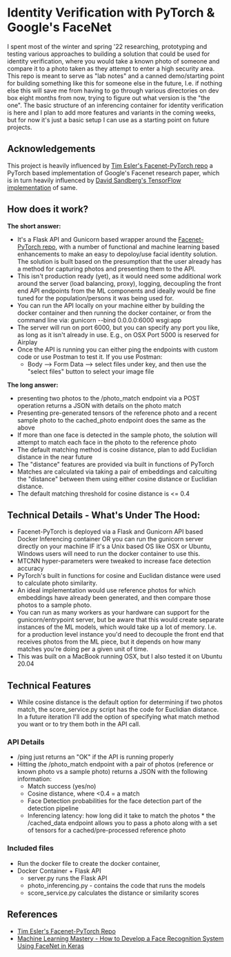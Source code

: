 # Identity Verification with PyTorch & Google's FaceNet 
I spent most of the winter and spring '22 researching, prototyping and testing various approaches to building a solution that could be used for identity verification, where you would take a known photo of someone and compare it to a photo taken as they attempt to enter a high security area. This repo is meant to serve as "lab notes" and a canned demo/starting point for building something like this for someone else in the future, I.e. if nothing else this will save me from having to go through various directories on dev box eight months from now, trying to figure out what version is the "the one". The basic structure of an inferencing container for identity verification is here and I plan to add more features and variants in the coming weeks, but for now it's just a basic setup I can use as a starting point on future projects.  



## Acknowledgements 

This project is heavily influenced by [Tim Esler's Facenet-PyTorch repo](https://github.com/timesler/facenet-pytorch) a PyTorch based implementation of Google's Facenet research paper, which is in turn heavily influenced by [David Sandberg's TensorFlow implementation](https://github.com/davidsandberg/facenet) of same. 


## How does it work? 
**The short answer:** 
* It's a Flask API and Gunicorn based wrapper around the [Facenet-PyTorch repo](https://github.com/timesler/facenet-pytorch), with a number of functional and machine learning based enhancements to make an easy to depoloy/use facial identity solution. The solution is built based on the presumption that the user already has a method for capturing photos and presenting them to the API. 
* This isn't production ready (yet), as it would need some additional work around the server (load balancing, proxy), logging, decoupling the front end API endpoints from the ML components and ideally would be fine tuned for the population/persons it was being used for. 
* You can run the API locally on your  machine either by building the docker container and then running the docker container, or from the command line via: gunicorn  --bind 0.0.0.0:6000  wsgi:app
* The server will run on port 6000, but you can specify any port you like, as long as it isn't already in use. E.g., on OSX Port 5000 is reserved for Airplay  
* Once the API is running you can either ping the endpoints with custom code or use Postman to test it. If you use Postman:
    * Body --> Form Data --> select files under key, and then use the "select files" button to select your image file 

**The long answer:**
* presenting two photos to the /photo_match endpoint via a POST operation returns a JSON with details on the photo match 
* Presenting pre-generated tensors of the reference photo and a recent sample photo to the cached_photo endpoint does the same as the above 
* If more than one face is detected in the sample photo, the solution will attempt to match each face in the photo to the reference photo 
* The default matching method is cosine distance, plan to add Euclidian distance in the near future 
* The "distance" features are provided via built in functions of PyTorch 
* Matches are calculated via taking a pair of embeddings and calculting the "distance" between them using either cosine distance or Euclidian distance. 
* The default matching threshold for cosine distance is <= 0.4


## Technical Details - What's Under The Hood: 
* Facenet-PyTorch is deployed via a Flask and Gunicorn API based Docker Inferencing container OR you can run the gunicorn server directly on your machine IF it's a Unix based OS like OSX or Ubuntu, Windows users will need to run the docker container to use this. 
* MTCNN hyper-parameters were tweaked to increase face detection accuracy 
* PyTorch's built in functions for cosine and Euclidan distance were used to calculate photo similarity. 
* An ideal implementation would use reference photos for which embeddings have already been generated, and then compare those photos to a sample photo. 
* You can run as many workers as your hardware can support for the gunicorn/entrypoint server, but be aware that this would create separate instances of the ML models, which would take up a lot of memory. I.e. for a production level instance you'd need to decouple the front end that receives photos from the ML piece, but it depends on how many matches you're doing per a given unit of time. 
* This was built on a MacBook running OSX, but I also tested it on Ubuntu 20.04 


## Technical Features 
* While cosine distance is the default option for determining if two photos match, the score_service.py script has the code for Euclidian distance. In a future iteration I'll add the option of specifying what match method you want or to try them both in the API call. 



### API Details 
   * /ping just returns an "OK" if the API is running properly 
   * Hitting the /photo_match endpoint with a pair of photos (reference or known photo vs a sample photo) returns a JSON with the following information:
        * Match success (yes/no)
        * Cosine distance, where <0.4 = a match
        * Face Detection probabilities for the face detection part of the detection pipeline
        * Inferencing latency: how long did it take to match the photos 
    * the /cached_data endpoint allows you to pass a photo along with a set of tensors for a cached/pre-processed reference photo 



### Included files 
* Run the docker file to create the docker container, 
* Docker Container + Flask API
    * server.py runs the Flask API 
    * photo_inferencing.py - contains the code that runs the models 
    * score_service.py calculates the distance or similarity scores 



## References 
* [Tim Esler's Facenet-PyTorch Repo](https://github.com/timesler/facenet-pytorch) 
* [Machine Learning Mastery - How to Develop a Face Recognition System Using FaceNet in Keras](https://machinelearningmastery.com/how-to-develop-a-face-recognition-system-using-facenet-in-keras-and-an-svm-classifier/) 
